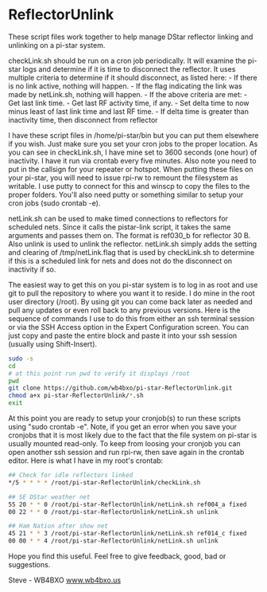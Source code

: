 # ReflectorUnlink

These script files work together to help manage DStar reflector linking and
unlinking on a pi-star system.

checkLink.sh should be run on a cron job periodically. It will examine the
pi-star logs and determine if it is time to disconnect the reflector. It uses
multiple criteria to determine if it should disconnect, as listed here:
    - If there is no link active, nothing will happen.
    - If the flag indicating the link was made by netLink.sh, nothing will
        happen.
    - If the above criteria are met:
        - Get last link time.
        - Get last RF activity time, if any.
        - Set delta time to now minus least of last link time and last RF time.
        - If delta time is greater than inactivity time, then disconnect
            from reflector

I have these script files in /home/pi-star/bin but you can put them elsewhere
if you wish. Just make sure you set your cron jobs to the proper location.
As you can see in checkLink.sh, I have mine set to 3600 seconds (one hour)
of inactivity. I have it run via crontab every five minutes. Also note you
need to put in the callsign for your repeater or hotspot. When putting these
files on your pi-star, you will need to issue rpi-rw to remount the filesystem
as writable. I use putty to connect for this and  winscp to copy the files to
the proper folders. You'll also need putty or something similar to setup
your cron jobs (sudo crontab -e).

netLink.sh can be used to make timed connections to reflectors for scheduled
nets. Since it calls the pistar-link script, it takes the same arguments and
passes them on. The format is ref030_b for reflector 30 B. Also unlink is used
to unlink the reflector. netLink.sh simply adds the setting and clearing of
/tmp/netLink.flag that is used by checkLink.sh to determine if this is a
scheduled link for nets and does not do the disconnect on inactivity if so.

The easiest way to get this on you pi-star system is to log in as root and
use git to pull the repository to where you want it to reside. I do mine in
the root user directory (/root). By using git you can come back later as
needed and pull any updates or even roll back to any previous versions.
Here is the sequence of commands I use to do this from either an ssh terminal
session or via the SSH Access option in the Expert Configuration screen. You
can just copy and paste the entire block and paste it into your ssh session
(usually using Shift-Insert).

```bash
sudo -s
cd
# at this point run pwd to verify it displays /root
pwd
git clone https://github.com/wb4bxo/pi-star-ReflectorUnlink.git
chmod a+x pi-star-ReflectorUnlink/*.sh
exit
```

At this point you are ready to setup your cronjob(s) to run these scripts
using "sudo crontab -e". Note, if you get an error when you save your cronjobs
that it is most likely due to the fact that the file system on pi-star is
usually mounted read-only. To keep from loosing your cronjob you can open
another ssh session and run rpi-rw, then save again in the crontab editor.
Here is what I have in my root's crontab:

```bash
## Check for idle reflectors linked
*/5 * * * * /root/pi-star-ReflectorUnlink/checkLink.sh

## SE DStar weather net
55 20 * * 0 /root/pi-star-ReflectorUnlink/netLink.sh ref004_a fixed
00 22 * * 0 /root/pi-star-ReflectorUnlink/netLink.sh unlink

## Ham Nation after show net
45 21 * * 3 /root/pi-star-ReflectorUnlink/netLink.sh ref014_c fixed
00 00 * * 4 /root/pi-star-ReflectorUnlink/netLink.sh unlink
```

Hope you find this useful.
Feel free to give feedback, good, bad or suggestions.

Steve - WB4BXO
www.wb4bxo.us

